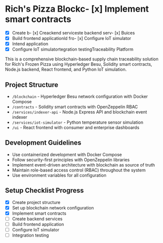 # Rich's Pizza Blockc- [x] Implement smart contracts

- [x] Create b- [x] Creackend serviceste backend serv- [x] Buices
- [x] Build frontend applicationld fro- [x] Configure IoT simulator
- [x] Intend application
- [x] Configure IoT simulatortegration testingTraceability Platform

This is a comprehensive blockchain-based supply chain traceability solution for Rich's Frozen Pizza using Hyperledger Besu, Solidity smart contracts, Node.js backend, React frontend, and Python IoT simulation.

## Project Structure

- `/blockchain` - Hyperledger Besu network configuration with Docker Compose
- `/contracts` - Solidity smart contracts with OpenZeppelin RBAC
- `/services/indexer-api` - Node.js Express API and blockchain event indexer
- `/services/iot-simulator` - Python temperature sensor simulation
- `/ui` - React frontend with consumer and enterprise dashboards

## Development Guidelines

- Use containerized development with Docker Compose
- Follow security-first principles with OpenZeppelin libraries
- Implement event-driven architecture with blockchain as source of truth
- Maintain role-based access control (RBAC) throughout the system
- Use environment variables for all configuration

## Setup Checklist Progress

- [x] Create project structure
- [x] Set up blockchain network configuration
- [x] Implement smart contracts
- [ ] Create backend services
- [ ] Build frontend application
- [ ] Configure IoT simulator
- [ ] Integration testing
